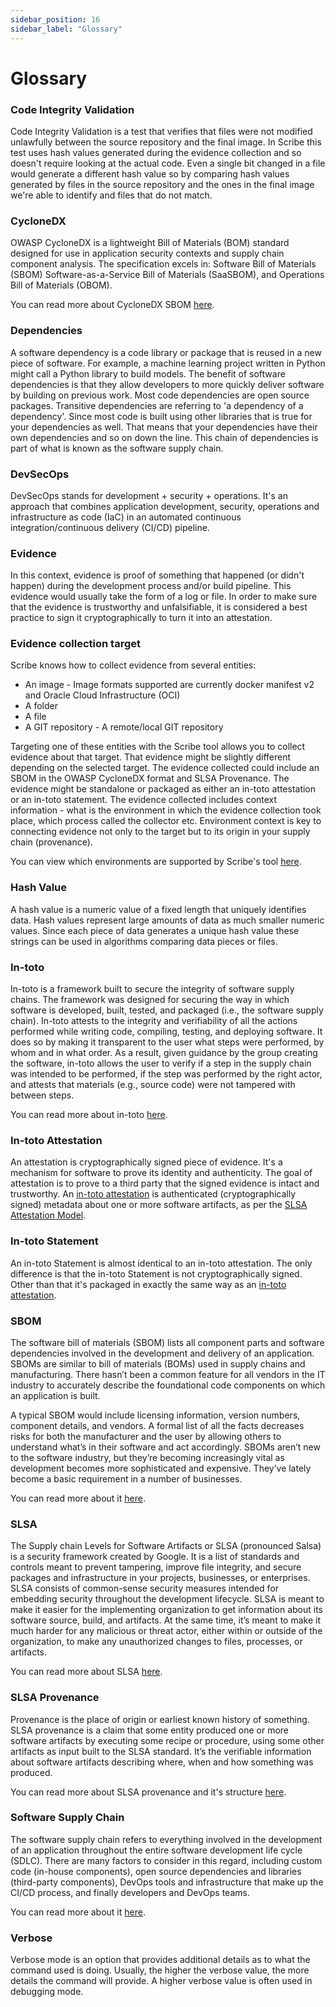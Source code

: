 ```yaml
---
sidebar_position: 16
sidebar_label: "Glossary"
---
```

# Glossary

### Code Integrity Validation 
Code Integrity Validation is a test that verifies that files were not modified unlawfully between the source repository and the final image. In Scribe this test uses hash values generated during the evidence collection and so doesn't require looking at the actual code. Even a single bit changed in a file would generate a different hash value so by comparing hash values generated by files in the source repository and the ones in the final image we're able to identify and files that do not match.

### CycloneDX
OWASP CycloneDX is a lightweight Bill of Materials (BOM) standard designed for use in application security contexts and supply chain component analysis. The specification excels in: Software Bill of Materials (SBOM) Software-as-a-Service Bill of Materials (SaaSBOM), and Operations Bill of Materials (OBOM).

You can read more about CycloneDX SBOM [here](https://cyclonedx.org/capabilities/sbom/ "OWASP CycloneDX SBOM").

### Dependencies
A software dependency is a code library or package that is reused in a new piece of software. For example, a machine learning project written in Python might call a Python library to build models. The benefit of software dependencies is that they allow developers to more quickly deliver software by building on previous work. Most code dependencies are open source packages. Transitive dependencies are referring to 'a dependency of a dependency'. Since most code is built using other libraries that is true for your dependencies as well. That means that your dependencies have their own dependencies and so on down the line. This chain of dependencies is part of what is known as the software supply chain.

### DevSecOps
DevSecOps stands for development + security + operations. It's an approach that combines application development, security, operations and infrastructure as code (IaC) in an automated continuous integration/continuous delivery (CI/CD) pipeline.

### Evidence
In this context, evidence is proof of something that happened (or didn't happen) during the development process and/or build pipeline. This evidence would usually take the form of a log or file. In order to make sure that the evidence is trustworthy and unfalsifiable, it is considered a best practice to sign it cryptographically to turn it into an attestation.

### Evidence collection target
Scribe knows how to collect evidence from several entities:
* An image - Image formats supported are currently docker manifest v2 and Oracle Cloud Infrastructure (OCI)
* A folder
* A file
* A GIT repository - A remote/local GIT repository  

Targeting one of these entities with the Scribe tool allows you to collect evidence about that target. That evidence might be slightly different depending on the selected target. The evidence collected could include an SBOM in the OWASP CycloneDX format and SLSA Provenance. The evidence might be standalone or packaged as either an in-toto attestation or an in-toto statement. The evidence collected includes context information - what is the environment in which the evidence collection took place, which process called the collector etc. Environment context is key to connecting evidence not only to the target but to its origin in your supply chain (provenance).

You can view which environments are supported by Scribe's tool [here](../docs/ci-integrations "integrating Scribe into a pipeline").

### Hash Value
A hash value is a numeric value of a fixed length that uniquely identifies data. Hash values represent large amounts of data as much smaller numeric values. Since each piece of data generates a unique hash value these strings can be used in algorithms comparing data pieces or files. 

### In-toto
In-toto is a framework built to secure the integrity of software supply chains. The framework was designed for securing the way in which software is developed, built, tested, and packaged (i.e., the software supply chain). In-toto attests to the integrity and verifiability of all the actions performed while writing code, compiling, testing, and deploying software. It does so by making it transparent to the user what steps were performed, by whom and in what order. As a result, given guidance by the group creating the software, in-toto allows the user to verify if a step in the supply chain was intended to be performed, if the step was performed by the right actor, and attests that materials (e.g., source code) were not tampered with between steps.

You can read more about in-toto [here](https://in-toto.io/ "in-toto framework"). 

### In-toto Attestation 
An attestation is cryptographically signed piece of evidence. It's a mechanism for software to prove its identity and authenticity. The goal of attestation is to prove to a third party that the signed evidence is intact and trustworthy. An [in-toto attestation](https://github.com/in-toto/attestation "in-toto attestation GitHub link") is authenticated (cryptographically signed) metadata about one or more software artifacts, as per the [SLSA Attestation Model](https://github.com/slsa-framework/slsa/blob/main/controls/attestations.md "SLSA Attestation Model GitHub link").

### In-toto Statement  
An in-toto Statement is almost identical to an in-toto attestation. The only difference is that the in-toto Statement is not cryptographically signed. Other than that it's packaged in exactly the same way as an  [in-toto attestation](https://github.com/in-toto/attestation "in-toto attestation GitHub link").

### SBOM
The software bill of materials (SBOM) lists all component parts and software dependencies involved in the development and delivery of an application. SBOMs are similar to bill of materials (BOMs) used in supply chains and manufacturing. There hasn’t been a common feature for all vendors in the IT industry to accurately describe the foundational code components on which an application is built.

A typical SBOM would include licensing information, version numbers, component details, and vendors. A formal list of all the facts decreases risks for both the manufacturer and the user by allowing others to understand what’s in their software and act accordingly. SBOMs aren’t new to the software industry, but they’re becoming increasingly vital as development becomes more sophisticated and expensive. They’ve lately become a basic requirement in a number of businesses.

You can read more about it [here](https://scribesecurity.com/sbom/ "Read more about SBOM").

### SLSA
The Supply chain Levels for Software Artifacts or SLSA (pronounced Salsa) is a security framework created by Google. It is a list of standards and controls meant to prevent tampering, improve file integrity, and secure packages and infrastructure in your projects, businesses, or enterprises. 
SLSA consists of common-sense security measures intended for embedding security throughout the development lifecycle. 
SLSA is meant to make it easier for the implementing organization to get information about its software source, build, and artifacts. At the same time, it’s meant to make it much harder for any malicious or threat actor, either within or outside of the organization, to make any unauthorized changes to files, processes, or artifacts.

You can read more about SLSA [here](https://slsa.dev/ "SLSA").

### SLSA Provenance
Provenance is the place of origin or earliest known history of something. SLSA provenance is a claim that some entity produced one or more software artifacts by executing some recipe or procedure, using some other artifacts as input built to the SLSA standard. It’s the verifiable information about software artifacts describing where, when and how something was produced. 

You can read more about SLSA provenance and it's structure [here](https://slsa.dev/provenance/v0.2 "SLSA Provenance").

### Software Supply Chain
The software supply chain refers to everything involved in the development of an application throughout the entire software development life cycle (SDLC). There are many factors to consider in this regard, including custom code (in-house components), open source dependencies and libraries (third-party components), DevOps tools and infrastructure that make up the CI/CD process, and finally developers and DevOps teams.      

You can read more about it [here](https://scribesecurity.com/software-supply-chain-security/ "Read more about Software Supply Chain").

### Verbose
Verbose mode is an option that provides additional details as to what the command used is doing. Usually, the higher the verbose value, the more details the command will provide. A higher verbose value is often used in debugging mode.

